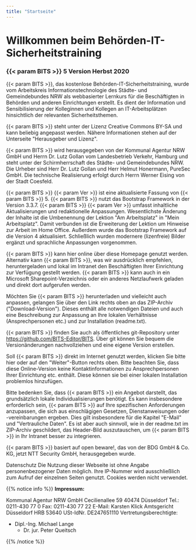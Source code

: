 ```yaml
---
title: "Startseite"
---
```


# Willkommen beim Behörden-IT-Sicherheitstraining

### {{< param BITS >}} 5 Version Herbst 2020

{{< param BITS >}}, das kostenlose Behörden-IT-Sicherheitstraining, wurde vom Arbeitskreis Informationstechnologie des Städte- und Gemeindebundes NRW als webbasierter Lernkurs für die Beschäftigten in Behörden und anderen Einrichtungen erstellt. Es dient der Information und Sensibilisierung der Kolleginnen und Kollegen an IT-Arbeitsplätzen hinsichtlich der relevanten Sicherheitsthemen.

{{< param BITS >}} steht unter der Lizenz Creative Commons BY-SA und kann beliebig angepasst werden. Nähere Informationen stehen auf der Unterseite "Herausgeber und Lizenz".

{{< param BITS >}} wird herausgegeben von der Kommunal Agentur NRW GmbH und Herrn Dr. Lutz Gollan vom Landesbetrieb Verkehr, Hamburg und steht unter der Schirmherrschaft des Städte- und Gemeindebundes NRW. Die Urheber sind Herr Dr. Lutz Gollan und Herr Helmut Honermann, PureSec GmbH. Die technische Realisierung erfolgt durch Herrn Werner Eising von der Stadt Coesfeld.

{{< param BITS >}} {{< param Ver >}} ist eine aktualisierte Fassung von {{< param BITS >}} 5. {{< param BITS >}} nutzt das Bootstrap Framework in der Version 3.3.7. {{< param BITS >}} {{< param Ver >}} umfasst inhaltliche Aktualisierungen und redaktionelle Anpassungen. Wesentlichste Änderung der Inhalte ist die Umbenennung der Lektion "Am Arbeitsplatz" in "Mein Arbeitsplatz". Damit verbunden ist die Erweiterung der Lektion um Hinweise zur Arbeit im Home Office. Außerdem wurde das Bootstrap Framework auf die Version 4 aktualisiert. Schließlich wurden modernere (lizenfreie) Bilder ergänzt und sprachliche Anpassungen vorgenommen.

{{< param BITS >}} kann hier online über diese Homepage genutzt werden. Alternativ kann {{< param BITS >}}, was wir ausdrücklich empfehlen, heruntergeladen und lokal im Intranet den Beschäftigten Ihrer Einrichtung zur Verfügung gestellt werden. {{< param BITS >}} kann auch in ein Microsoft Sharepoint-Verzeichnis oder ein anderes Netzlaufwerk geladen und direkt dort aufgerufen werden.

Möchten Sie {{< param BITS >}} herunterladen und vielleicht auch anpassen, gelangen Sie über den Link rechts oben an das ZIP-Archiv ("Download-Version"). Dieses enthält alle notwendigen Dateien und auch eine Beschreibung zur Anpassung an Ihre lokalen Verhältnisse (Ansprechpersonen etc.) und zur Installation (readme.txt).

{{< param BITS >}} finden Sie auch als öffentliches git-Repository unter https://github.com/BITS-Editor/BITS. Über git können Sie bequem die Versionänderungen nachvollziehen und eine eigene Version erstellen.

Soll {{< param BITS >}} direkt im Internet genutzt werden, klicken Sie bitte hier oder auf den "Weiter"-Button rechts oben. Bitte beachten Sie, dass diese Online-Version keine Kontaktinformationen zu Ansprechpersonen Ihrer Einrichtung etc. enthält. Diese können sie bei einer lokalen Installation problemlos hinzufügen.

Bitte bedenken Sie, dass {{< param BITS >}} ein Angebot darstellt, das grundsätzlich lokale Individualisierungen benötigt. Es kann insbesondere erforderlich sein, {{< param BITS >}} auf Ihre spezifischen Anforderungen anzupassen, die sich aus einschlägigen Gesetzen, Dienstanweisungen oder -vereinbarungen ergeben. Dies gilt insbesondere für die Kapitel "E-Mail" und "Vertrauliche Daten". Es ist aber auch sinnvoll, wie in der readme.txt im ZIP-Archiv geschildert, das Header-Bild auszutauschen, um {{< param BITS >}} in Ihr Intranet besser zu integrieren.

{{< param BITS >}} basiert auf open beware!, das von der BDG GmbH & Co. KG, jetzt NTT Security GmbH, herausgegeben wurde.

Datenschutz
Die Nutzung dieser Webseite ist ohne Angabe personenbezogener Daten möglich. Ihre IP-Nummer wird ausschließlich zum Aufruf der einzelnen Seiten genutzt. Cookies werden nicht verwendet.

{{% notice info %}}
**Impressum:**

Kommunal Agentur NRW GmbH Cecilienallee 59
40474 Düsseldorf
Tel.: 0211-430 77 0
Fax: 0211-430 77 22
E-Mail: Karsten Klick
Amtsgericht Düsseldorf
HRB 53640
USt-IdNr. DE247651110
Vertretungsberechtigte:

* Dipl.-Ing. Michael Lange
  * Dr. jur. Peter Queitsch

{{% /notice %}}
